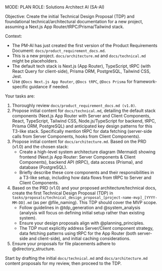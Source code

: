 MODE: PLAN
ROLE: Solutions Architect AI (SA-AI)

Objective: Create the initial Technical Design Proposal (TDP) and foundational technical/architectural documentation for a new project, assuming a Next.js App Router/tRPC/Prisma/Tailwind stack.

Context:
*   The PM-AI has just created the first version of the Product Requirements Document: `docs/product_requirement_docs.md`.
*   This is a new project. `docs/architecture.md` and `docs/technical.md` might be placeholders.
*   The default tech stack is Next.js (App Router), TypeScript, tRPC (with React Query for client-side), Prisma ORM, PostgreSQL, Tailwind CSS, Jest.
*   Use `@Docs Next.js App Router`, `@Docs tRPC`, `@Docs Prisma` for framework-specific guidance if needed.

Your tasks are:
1.  Thoroughly review `docs/product_requirement_docs.md (v1.0)`.
2.  Propose initial content for `docs/technical.md`, detailing the default stack components (Next.js App Router with Server and Client Components, React, TypeScript, Tailwind CSS, Node.js/TypeScript for backend, tRPC, Prisma ORM, PostgreSQL) and anticipated key design patterns for this T3-like stack. Specifically mention tRPC for data fetching (server-side calls from Server Components, hooks from Client Components).
3.  Propose initial content for `docs/architecture.md`. Based on the PRD (v1.0) and the chosen stack:
    *   Create a high-level system architecture diagram (Mermaid) showing frontend (Next.js App Router: Server Components & Client Components), backend API (tRPC), data access (Prisma), and database (PostgreSQL).
    *   Briefly describe these core components and their responsibilities in a T3-like setup, including how data flows from tRPC to Server and Client Components.
4.  Based on the PRD (v1.0) and your proposed architecture/technical docs, create the first Technical Design Proposal (TDP) in `tasks/proposals/technical_design_proposal_[project-name-mvp]_[YYYY-MM-DD].md` (as per @file_naming). This TDP should cover the MVP scope.
    *   Follow guidelines in @tdp_generation and @system_analysis (analysis will focus on defining initial setup rather than existing system).
    *   Ensure your design proposals align with @planning_principles.
    *   The TDP must explicitly address Server/Client component strategy, data fetching patterns using tRPC for the App Router (both server-side and client-side), and initial caching considerations.
5.  Ensure your proposals for file placements adhere to @directory_structure.

Start by drafting the initial `docs/technical.md` and `docs/architecture.md` content proposals for my review, then proceed to the TDP.